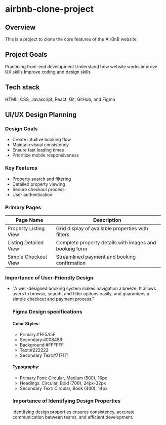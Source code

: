 # airbnb-clone-project
## Overview 
This is a project to clone the core features of the AirBnB website.
## Project Goals
Practicing front-end development
Understand how website works 
improve UX skills 
Improve coding and design skills
## Tech stack
HTML, CSS, Javascript, React,
Git, GitHub,
 and Figma 
 
 ## UI/UX Design Planning
 
 ### Design Goals 
 - Create intuitive booking flow
 - Maintain visual consistency
 - Ensure fast loading times
 - Prioritize mobile responsiveness
   
### Key Features
- Property search and filtering
- Detailed property viewing
- Secure checkout process
- User authentication
  
### Primary Pages
| Page Name             | Description                                                                 |
|-----------------------|-----------------------------------------------------------------------------|
| Property Listing View | Grid display of available properties with filters |
| Listing Detailed View | Complete property details with images and booking form |
| Simple Checkout View  | Streamlined payment and booking confirmation |
  
### Importance of User-Friendly Design
- "A well-designed booking system makes navigation a breeze. It allows users to browse, search, and filter options easily, and guarantees a simple checkout and payment process."
  ### Figma Design specifications
  #### Color Styles:
  - Primary:#FF5A5F
  - Secondary:#008489
  - Background:#FFFFFF
  - Text:#222222
  - Secondary Text:#717171
    
  #### Typography:
  - Primary Font: Circular, Medium (500), 16px
  - Headings: Circular, Bold (700), 24px-32px
  - Secondary Text: Circular, Book (400), 14px
 
  ### Importance of Identifying Design Properties
  Identifying design properties ensures consistency, accurate communication between teams, and efficient development.
  
